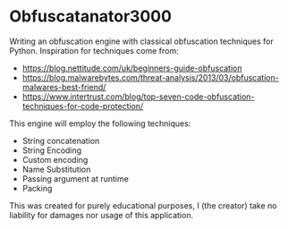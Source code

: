# Obfuscatanator3000
Writing an obfuscation engine with classical obfuscation techniques for Python. Inspiration for techniques come from:

- https://blog.nettitude.com/uk/beginners-guide-obfuscation
- https://blog.malwarebytes.com/threat-analysis/2013/03/obfuscation-malwares-best-friend/
- https://www.intertrust.com/blog/top-seven-code-obfuscation-techniques-for-code-protection/

This engine will employ the following techniques:

- String concatenation
- String Encoding
- Custom encoding
- Name Substitution
- Passing argument at runtime
- Packing


This was created for purely educational purposes, I (the creator) take no liability for damages nor usage of this application.
